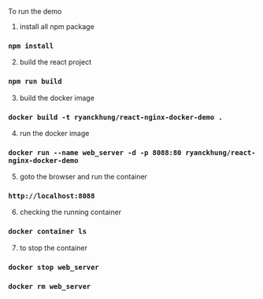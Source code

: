 To run the demo

1. install all npm package

### `npm install`

2. build the react project

### `npm run build`

3. build the docker image

### `docker build -t ryanckhung/react-nginx-docker-demo .`

4. run the docker image

### `docker run --name web_server -d -p 8088:80 ryanckhung/react-nginx-docker-demo`

5. goto the browser and run the container

### `http://localhost:8088`

6. checking the running container

### `docker container ls`

7. to stop the container

### `docker stop web_server`

### `docker rm web_server`
